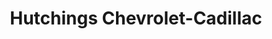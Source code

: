 ---
title: "Hutchings Chevrolet-Cadillac"
url: /soldotna/hutchings-chevrolet-cadillac/
shop: Autohaus
---